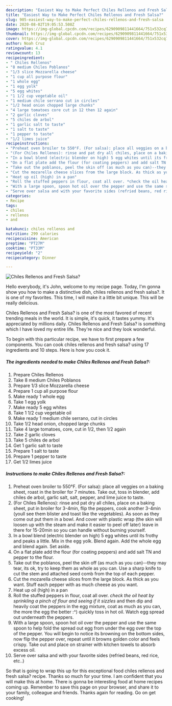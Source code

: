 ```yaml
---
description: "Easiest Way to Make Perfect Chiles Rellenos and Fresh Salsa?"
title: "Easiest Way to Make Perfect Chiles Rellenos and Fresh Salsa?"
slug: 905-easiest-way-to-make-perfect-chiles-rellenos-and-fresh-salsa
date: 2020-08-02T19:05:53.508Z
image: https://img-global.cpcdn.com/recipes/6290909811441664/751x532cq70/chiles-rellenos-and-fresh-salsa-recipe-main-photo.jpg
thumbnail: https://img-global.cpcdn.com/recipes/6290909811441664/751x532cq70/chiles-rellenos-and-fresh-salsa-recipe-main-photo.jpg
cover: https://img-global.cpcdn.com/recipes/6290909811441664/751x532cq70/chiles-rellenos-and-fresh-salsa-recipe-main-photo.jpg
author: Noah Cruz
ratingvalue: 4.1
reviewcount: 13
recipeingredient:
- " Chiles Rellenos"
- "8 medium Chiles Poblanos"
- "1/3 slice Mozzarella cheese"
- "1 cup all purpose flour"
- "1 whole egg"
- "1 egg yolk"
- "5 egg whites"
- "1 1/2 cup vegetable oil"
- "1 medium chile serrano cut in circles"
- "1/2 head onion chopped large chunks"
- "4 large tomatoes core cut in 12 then 12 again"
- "2 garlic cloves"
- "5 chiles de arbol"
- "1 garlic salt to taste"
- "1 salt to taste"
- "1 pepper to taste"
- "1/2 limes juice"
recipeinstructions:
- "Preheat oven broiler to 550°F. (For salsa): place all veggies on a baking sheet,  roast in the broiler for 7 minutes. Take out, toss in blender, add chiles de arbol, garlic salt, salt, pepper, and lime juice to taste."
- "(For Chiles Rellenos): rinse and pat dry all chiles, place on a baking sheet, put in broiler for 3-4min, flip the peppers, cook another 3-4min (youll see them blister and toast like the vegetables). As soon as they come out put them in a bowl. And cover with plastic wrap (the skin will loosen up with the steam and make it easier to peel off later) leave in there for 15-20min so you can handle without burning yourself."
- "In a bowl blend (electric blender on high) 5 egg whites until its frothy and peaks a little. Mix in the egg yolk. Blend again. Add the whole egg and blend again. Set aside."
- "On a flat plate add the flour (for coating peppers) and add salt TN and pepper to the flour."
- "Take out the poblanos, peel the skin off (as much as you can)--they may tear, its ok, try to keep them as whole as you can. Use a sharp knife to cut the stem and attached seed comb from the top of each pepper."
- "Cut the mozarella cheese slices from the large block. As thick as you want. Stuff each pepper with as much cheese as you want."
- "Heat up oil (high) in a pan"
- "Roll the stuffed peppers in flour, coat all over. *check the oil heat by sprinkling a pinch of flour and seeing if it sizzles* and then dip and heavily coat the peppers in the egg mixture, coat as much as you can, the more the egg the better :^) quickly toss in hot oil. Watch egg spread out underneath the peppers."
- "With a large spoon, spoon hot oil over the pepper and use the same spoon to help fold the spread out egg from under the egg over the top of the pepper. You will begin to notice its browning on the bottom sides, now flip the pepper over, repeat until it browns golden color and feels crispy. Take out and place on strainer with kitchen towels to absorb excess oil."
- "Serve over salsa and with your favorite sides (refried beans, red rice, etc..)"
categories:
- Recipe
tags:
- chiles
- rellenos
- and

katakunci: chiles rellenos and 
nutrition: 299 calories
recipecuisine: American
preptime: "PT27M"
cooktime: "PT33M"
recipeyield: "2"
recipecategory: Dinner

---
```



![Chiles Rellenos and Fresh Salsa?](https://img-global.cpcdn.com/recipes/6290909811441664/751x532cq70/chiles-rellenos-and-fresh-salsa-recipe-main-photo.jpg)

Hello everybody, it's John, welcome to my recipe page. Today, I'm gonna show you how to make a distinctive dish, chiles rellenos and fresh salsa?. It is one of my favorites. This time, I will make it a little bit unique. This will be really delicious.

Chiles Rellenos and Fresh Salsa? is one of the most favored of recent trending meals in the world. It is simple, it's quick, it tastes yummy. It's appreciated by millions daily. Chiles Rellenos and Fresh Salsa? is something which I have loved my entire life. They're nice and they look wonderful.




To begin with this particular recipe, we have to first prepare a few components. You can cook chiles rellenos and fresh salsa? using 17 ingredients and 10 steps. Here is how you cook it.

<!--inarticleads1-->

##### The ingredients needed to make Chiles Rellenos and Fresh Salsa?:

1. Prepare  Chiles Rellenos
1. Take 8 medium Chiles Poblanos
1. Prepare 1/3 slice Mozzarella cheese
1. Prepare 1 cup all purpose flour
1. Make ready 1 whole egg
1. Take 1 egg yolk
1. Make ready 5 egg whites
1. Take 1 1/2 cup vegetable oil
1. Make ready 1 medium chile serrano, cut in circles
1. Take 1/2 head onion, chopped large chunks
1. Take 4 large tomatoes, core, cut in 1/2, then 1/2 again
1. Take 2 garlic cloves
1. Take 5 chiles de arbol
1. Get 1 garlic salt to taste
1. Prepare 1 salt to taste
1. Prepare 1 pepper to taste
1. Get 1/2 limes juice




<!--inarticleads2-->

##### Instructions to make Chiles Rellenos and Fresh Salsa?:

1. Preheat oven broiler to 550°F. (For salsa): place all veggies on a baking sheet,  roast in the broiler for 7 minutes. Take out, toss in blender, add chiles de arbol, garlic salt, salt, pepper, and lime juice to taste.
1. (For Chiles Rellenos): rinse and pat dry all chiles, place on a baking sheet, put in broiler for 3-4min, flip the peppers, cook another 3-4min (youll see them blister and toast like the vegetables). As soon as they come out put them in a bowl. And cover with plastic wrap (the skin will loosen up with the steam and make it easier to peel off later) leave in there for 15-20min so you can handle without burning yourself.
1. In a bowl blend (electric blender on high) 5 egg whites until its frothy and peaks a little. Mix in the egg yolk. Blend again. Add the whole egg and blend again. Set aside.
1. On a flat plate add the flour (for coating peppers) and add salt TN and pepper to the flour.
1. Take out the poblanos, peel the skin off (as much as you can)--they may tear, its ok, try to keep them as whole as you can. Use a sharp knife to cut the stem and attached seed comb from the top of each pepper.
1. Cut the mozarella cheese slices from the large block. As thick as you want. Stuff each pepper with as much cheese as you want.
1. Heat up oil (high) in a pan
1. Roll the stuffed peppers in flour, coat all over. *check the oil heat by sprinkling a pinch of flour and seeing if it sizzles* and then dip and heavily coat the peppers in the egg mixture, coat as much as you can, the more the egg the better :^) quickly toss in hot oil. Watch egg spread out underneath the peppers.
1. With a large spoon, spoon hot oil over the pepper and use the same spoon to help fold the spread out egg from under the egg over the top of the pepper. You will begin to notice its browning on the bottom sides, now flip the pepper over, repeat until it browns golden color and feels crispy. Take out and place on strainer with kitchen towels to absorb excess oil.
1. Serve over salsa and with your favorite sides (refried beans, red rice, etc..)




So that is going to wrap this up for this exceptional food chiles rellenos and fresh salsa? recipe. Thanks so much for your time. I am confident that you will make this at home. There is gonna be interesting food at home recipes coming up. Remember to save this page on your browser, and share it to your family, colleague and friends. Thanks again for reading. Go on get cooking!
